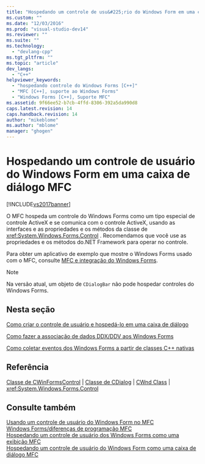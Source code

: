 ```yaml
---
title: "Hospedando um controle de usu&#225;rio do Windows Form em uma caixa de di&#225;logo MFC | Microsoft Docs"
ms.custom: ""
ms.date: "12/03/2016"
ms.prod: "visual-studio-dev14"
ms.reviewer: ""
ms.suite: ""
ms.technology: 
  - "devlang-cpp"
ms.tgt_pltfrm: ""
ms.topic: "article"
dev_langs: 
  - "C++"
helpviewer_keywords: 
  - "hospedando controle do Windows Forms [C++]"
  - "MFC [C++], suporte ao Windows Forms"
  - "Windows Forms [C++], Suporte MFC"
ms.assetid: 9f66ee52-b7cb-4ffd-8306-392a5da990d8
caps.latest.revision: 14
caps.handback.revision: 14
author: "mikeblome"
ms.author: "mblome"
manager: "ghogen"
---
```

# Hospedando um controle de usu&#225;rio do Windows Form em uma caixa de di&#225;logo MFC
[!INCLUDE[vs2017banner](../assembler/inline/includes/vs2017banner.md)]

O MFC hospeda um controle do Windows Forms como um tipo especial de controle ActiveX e se comunica com o controle ActiveX, usando as interfaces e as propriedades e os métodos da classe de <xref:System.Windows.Forms.Control> .  Recomendamos que você use as propriedades e os métodos do.NET Framework para operar no controle.  
  
 Para obter um aplicativo de exemplo que mostre o Windows Forms usado com o MFC, consulte [MFC e integração do Windows Forms](http://www.microsoft.com/downloads/details.aspx?FamilyID=987021bc-e575-4fe3-baa9-15aa50b0f599&displaylang=en).  
  
> [!NOTE]
>  Na versão atual, um objeto de `CDialogBar` não pode hospedar controles do Windows Forms.  
  
## Nesta seção  
 [Como criar o controle de usuário e hospedá\-lo em uma caixa de diálogo](../dotnet/how-to-create-the-user-control-and-host-in-a-dialog-box.md)  
  
 [Como fazer a associação de dados DDX\/DDV aos Windows Forms](../dotnet/how-to-do-ddx-ddv-data-binding-with-windows-forms.md)  
  
 [Como coletar eventos dos Windows Forms a partir de classes C\+\+ nativas](../Topic/How%20to:%20Sink%20Windows%20Forms%20Events%20from%20Native%20C++%20Classes.md)  
  
## Referência  
 [Classe de CWinFormsControl](../mfc/reference/cwinformscontrol-class.md) &#124; [Classe de CDialog](../mfc/reference/cdialog-class.md) &#124; [CWnd Class](../Topic/CWnd%20Class.md) &#124; <xref:System.Windows.Forms.Control>  
  
## Consulte também  
 [Usando um controle de usuário do Windows Form no MFC](../dotnet/using-a-windows-form-user-control-in-mfc.md)   
 [Windows Forms\/diferenças de programação MFC](../dotnet/windows-forms-mfc-programming-differences.md)   
 [Hospedando um controle de usuário dos Windows Forms como uma exibição MFC](../dotnet/hosting-a-windows-forms-user-control-as-an-mfc-view.md)   
 [Hospedando um controle de usuário do Windows Form como uma caixa de diálogo MFC](../Topic/Hosting%20a%20Windows%20Form%20User%20Control%20as%20an%20MFC%20Dialog%20Box.md)